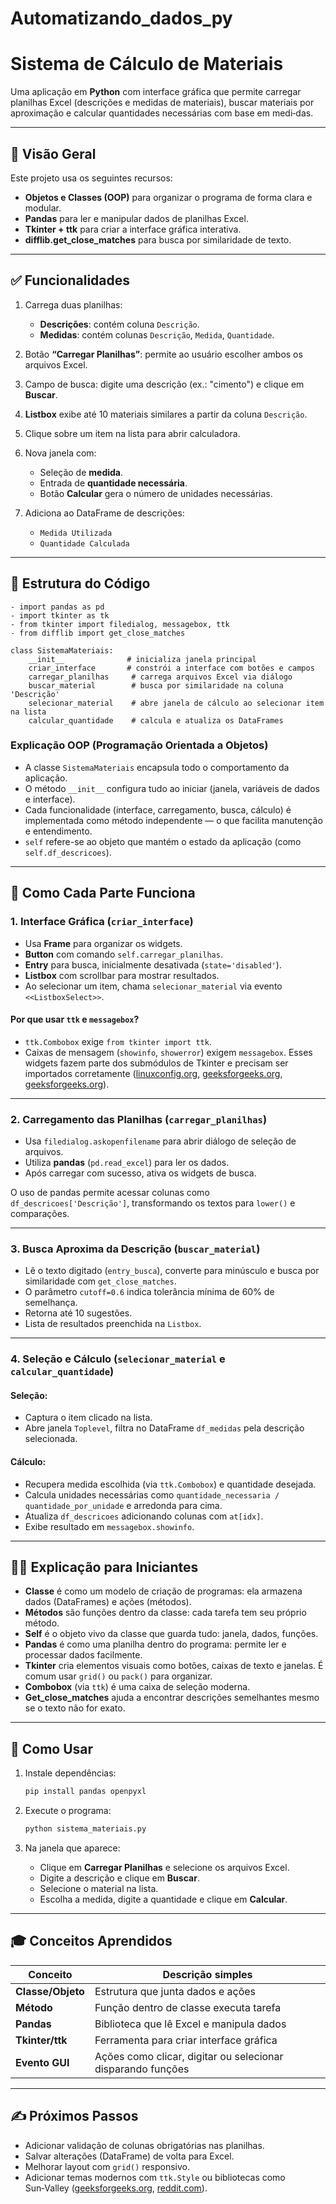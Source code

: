 # Automatizando_dados_py

# Sistema de Cálculo de Materiais

Uma aplicação em **Python** com interface gráfica que permite carregar planilhas Excel (descrições e medidas de materiais), buscar materiais por aproximação e calcular quantidades necessárias com base em medi‑das.

---

## 🧭 Visão Geral

Este projeto usa os seguintes recursos:

* **Objetos e Classes (OOP)** para organizar o programa de forma clara e modular.
* **Pandas** para ler e manipular dados de planilhas Excel.
* **Tkinter + ttk** para criar a interface gráfica interativa.
* **difflib.get\_close\_matches** para busca por similaridade de texto.

---

## ✅ Funcionalidades

1. Carrega duas planilhas:

   * **Descrições**: contém coluna `Descrição`.
   * **Medidas**: contém colunas `Descrição`, `Medida`, `Quantidade`.
2. Botão **“Carregar Planilhas”**: permite ao usuário escolher ambos os arquivos Excel.
3. Campo de busca: digite uma descrição (ex.: "cimento") e clique em **Buscar**.
4. **Listbox** exibe até 10 materiais similares a partir da coluna `Descrição`.
5. Clique sobre um item na lista para abrir calculadora.
6. Nova janela com:

   * Seleção de **medida**.
   * Entrada de **quantidade necessária**.
   * Botão **Calcular** gera o número de unidades necessárias.
7. Adiciona ao DataFrame de descrições:

   * `Medida Utilizada`
   * `Quantidade Calculada`

---

## 📁 Estrutura do Código

```text
- import pandas as pd
- import tkinter as tk
- from tkinter import filedialog, messagebox, ttk
- from difflib import get_close_matches

class SistemaMateriais:
    __init__              # inicializa janela principal
    criar_interface       # constrói a interface com botões e campos
    carregar_planilhas     # carrega arquivos Excel via diálogo
    buscar_material        # busca por similaridade na coluna 'Descrição'
    selecionar_material    # abre janela de cálculo ao selecionar item na lista
    calcular_quantidade    # calcula e atualiza os DataFrames
```

### Explicação OOP (Programação Orientada a Objetos)

* A classe `SistemaMateriais` encapsula todo o comportamento da aplicação.
* O método `__init__` configura tudo ao iniciar (janela, variáveis de dados e interface).
* Cada funcionalidade (interface, carregamento, busca, cálculo) é implementada como método independente — o que facilita manutenção e entendimento.
* `self` refere-se ao objeto que mantém o estado da aplicação (como `self.df_descricoes`).

---

## 🚀 Como Cada Parte Funciona

### 1. Interface Gráfica (`criar_interface`)

* Usa **Frame** para organizar os widgets.
* **Button** com comando `self.carregar_planilhas`.
* **Entry** para busca, inicialmente desativada (`state='disabled'`).
* **Listbox** com scrollbar para mostrar resultados.
* Ao selecionar um item, chama `selecionar_material` via evento `<<ListboxSelect>>`.

#### Por que usar `ttk` e `messagebox`?

* `ttk.Combobox` exige `from tkinter import ttk`.
* Caixas de mensagem (`showinfo`, `showerror`) exigem `messagebox`.
  Esses widgets fazem parte dos submódulos de Tkinter e precisam ser importados corretamente ([linuxconfig.org][1], [geeksforgeeks.org][2], [geeksforgeeks.org][3]).

---

### 2. Carregamento das Planilhas (`carregar_planilhas`)

* Usa `filedialog.askopenfilename` para abrir diálogo de seleção de arquivos.
* Utiliza **pandas** (`pd.read_excel`) para ler os dados.
* Após carregar com sucesso, ativa os widgets de busca.

O uso de pandas permite acessar colunas como `df_descricoes['Descrição']`, transformando os textos para `lower()` e comparações.

---

### 3. Busca Aproxima da Descrição (`buscar_material`)

* Lê o texto digitado (`entry_busca`), converte para minúsculo e busca por similaridade com `get_close_matches`.
* O parâmetro `cutoff=0.6` indica tolerância mínima de 60% de semelhança.
* Retorna até 10 sugestões.
* Lista de resultados preenchida na `Listbox`.

---

### 4. Seleção e Cálculo (`selecionar_material` e `calcular_quantidade`)

#### Seleção:

* Captura o item clicado na lista.
* Abre janela `Toplevel`, filtra no DataFrame `df_medidas` pela descrição selecionada.

#### Cálculo:

* Recupera medida escolhida (via `ttk.Combobox`) e quantidade desejada.
* Calcula unidades necessárias como `quantidade_necessaria / quantidade_por_unidade` e arredonda para cima.
* Atualiza `df_descricoes` adicionando colunas com `at[idx]`.
* Exibe resultado em `messagebox.showinfo`.

---

## 👩‍🏫 Explicação para Iniciantes

* **Classe** é como um modelo de criação de programas: ela armazena dados (DataFrames) e ações (métodos).
* **Métodos** são funções dentro da classe: cada tarefa tem seu próprio método.
* **Self** é o objeto vivo da classe que guarda tudo: janela, dados, funções.
* **Pandas** é como uma planilha dentro do programa: permite ler e processar dados facilmente.
* **Tkinter** cria elementos visuais como botões, caixas de texto e janelas. É comum usar `grid()` ou `pack()` para organizar.
* **Combobox** (via `ttk`) é uma caixa de seleção moderna.
* **Get\_close\_matches** ajuda a encontrar descrições semelhantes mesmo se o texto não for exato.

---

## 🧪 Como Usar

1. Instale dependências:

   ```bash
   pip install pandas openpyxl
   ```
2. Execute o programa:

   ```bash
   python sistema_materiais.py
   ```
3. Na janela que aparece:

   * Clique em **Carregar Planilhas** e selecione os arquivos Excel.
   * Digite a descrição e clique em **Buscar**.
   * Selecione o material na lista.
   * Escolha a medida, digite a quantidade e clique em **Calcular**.

---

## 🎓 Conceitos Aprendidos

| Conceito          | Descrição simples                                           |
| ----------------- | ----------------------------------------------------------- |
| **Classe/Objeto** | Estrutura que junta dados e ações                           |
| **Método**        | Função dentro de classe executa tarefa                      |
| **Pandas**        | Biblioteca que lê Excel e manipula dados                    |
| **Tkinter/ttk**   | Ferramenta para criar interface gráfica                     |
| **Evento GUI**    | Ações como clicar, digitar ou selecionar disparando funções |

---

## ✍️ Próximos Passos

* Adicionar validação de colunas obrigatórias nas planilhas.
* Salvar alterações (DataFrame) de volta para Excel.
* Melhorar layout com `grid()` responsivo.
* Adicionar temas modernos com `ttk.Style` ou bibliotecas como Sun‑Valley ([geeksforgeeks.org][4], [reddit.com][5]).


[1]: https://linuxconfig.org/how-to-build-a-tkinter-application-using-an-object-oriented-approach?utm_source=chatgpt.com "How to build a Tkinter application using an object oriented approach"
[2]: https://www.geeksforgeeks.org/git/what-is-readme-md-file/?utm_source=chatgpt.com "What is README.md File? - GeeksforGeeks"
[3]: https://www.geeksforgeeks.org/python/python-gui-tkinter/?utm_source=chatgpt.com "Python Tkinter - GeeksforGeeks"
[4]: https://www.geeksforgeeks.org/python/python-tkinter-tutorial/?utm_source=chatgpt.com "Python Tkinter Tutorial - GeeksforGeeks"
[5]: https://www.reddit.com/r/Python/comments/xbgyov/make_your_tkinter_app_look_truly_modern_with_a/?utm_source=chatgpt.com "Make your Tkinter app look truly modern with a single line of code!"
